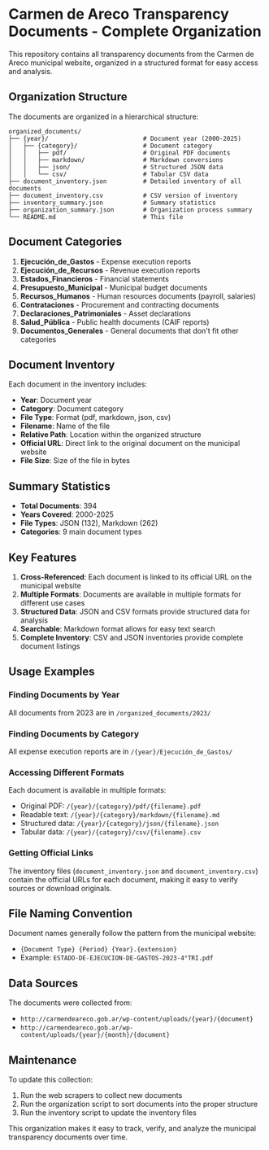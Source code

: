 # Carmen de Areco Transparency Documents - Complete Organization

This repository contains all transparency documents from the Carmen de Areco municipal website, organized in a structured format for easy access and analysis.

## Organization Structure

The documents are organized in a hierarchical structure:

```
organized_documents/
├── {year}/                          # Document year (2000-2025)
│   ├── {category}/                  # Document category
│   │   ├── pdf/                     # Original PDF documents
│   │   ├── markdown/                # Markdown conversions
│   │   ├── json/                    # Structured JSON data
│   │   └── csv/                     # Tabular CSV data
├── document_inventory.json          # Detailed inventory of all documents
├── document_inventory.csv           # CSV version of inventory
├── inventory_summary.json           # Summary statistics
├── organization_summary.json        # Organization process summary
└── README.md                        # This file
```

## Document Categories

1. **Ejecución_de_Gastos** - Expense execution reports
2. **Ejecución_de_Recursos** - Revenue execution reports
3. **Estados_Financieros** - Financial statements
4. **Presupuesto_Municipal** - Municipal budget documents
5. **Recursos_Humanos** - Human resources documents (payroll, salaries)
6. **Contrataciones** - Procurement and contracting documents
7. **Declaraciones_Patrimoniales** - Asset declarations
8. **Salud_Pública** - Public health documents (CAIF reports)
9. **Documentos_Generales** - General documents that don't fit other categories

## Document Inventory

Each document in the inventory includes:
- **Year**: Document year
- **Category**: Document category
- **File Type**: Format (pdf, markdown, json, csv)
- **Filename**: Name of the file
- **Relative Path**: Location within the organized structure
- **Official URL**: Direct link to the original document on the municipal website
- **File Size**: Size of the file in bytes

## Summary Statistics

- **Total Documents**: 394
- **Years Covered**: 2000-2025
- **File Types**: JSON (132), Markdown (262)
- **Categories**: 9 main document types

## Key Features

1. **Cross-Referenced**: Each document is linked to its official URL on the municipal website
2. **Multiple Formats**: Documents are available in multiple formats for different use cases
3. **Structured Data**: JSON and CSV formats provide structured data for analysis
4. **Searchable**: Markdown format allows for easy text search
5. **Complete Inventory**: CSV and JSON inventories provide complete document listings

## Usage Examples

### Finding Documents by Year
All documents from 2023 are in `/organized_documents/2023/`

### Finding Documents by Category
All expense execution reports are in `/{year}/Ejecución_de_Gastos/`

### Accessing Different Formats
Each document is available in multiple formats:
- Original PDF: `/{year}/{category}/pdf/{filename}.pdf`
- Readable text: `/{year}/{category}/markdown/{filename}.md`
- Structured data: `/{year}/{category}/json/{filename}.json`
- Tabular data: `/{year}/{category}/csv/{filename}.csv`

### Getting Official Links
The inventory files (`document_inventory.json` and `document_inventory.csv`) contain the official URLs for each document, making it easy to verify sources or download originals.

## File Naming Convention

Document names generally follow the pattern from the municipal website:
- `{Document Type} {Period} {Year}.{extension}`
- Example: `ESTADO-DE-EJECUCION-DE-GASTOS-2023-4°TRI.pdf`

## Data Sources

The documents were collected from:
- `http://carmendeareco.gob.ar/wp-content/uploads/{year}/{document}`
- `http://carmendeareco.gob.ar/wp-content/uploads/{year}/{month}/{document}`

## Maintenance

To update this collection:
1. Run the web scrapers to collect new documents
2. Run the organization script to sort documents into the proper structure
3. Run the inventory script to update the inventory files

This organization makes it easy to track, verify, and analyze the municipal transparency documents over time.